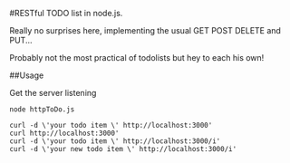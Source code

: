 #RESTful TODO list in node.js.

Really no surprises here, implementing the usual GET POST DELETE and PUT...

Probably not the most practical of todolists but hey to each his own!

##Usage

Get the server listening

```
node httpToDo.js
```


```
curl -d \'your todo item \' http://localhost:3000'
curl http://localhost:3000'
curl -d \'your todo item \' http://localhost:3000/i'
curl -d \'your new todo item \' http://localhost:3000/i'
```

